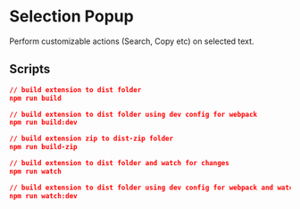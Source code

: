 # Selection Popup

Perform customizable actions (Search, Copy etc) on selected text.

## Scripts

```json
// build extension to dist folder
npm run build

// build extension to dist folder using dev config for webpack
npm run build:dev

// build extension zip to dist-zip folder
npm run build-zip

// build extension to dist folder and watch for changes
npm run watch

// build extension to dist folder using dev config for webpack and watch for changes
npm run watch:dev
```
